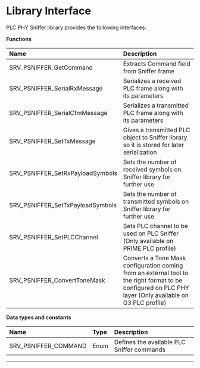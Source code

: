 # Library Interface

PLC PHY Sniffer library provides the following interfaces:

**Functions**

| Name | Description |
|:----|:----|
| SRV_PSNIFFER_GetCommand | Extracts Command field from Sniffer frame |
| SRV_PSNIFFER_SerialRxMessage | Serializes a received PLC frame along with its parameters |
| SRV_PSNIFFER_SerialCfmMessage | Serializes a transmitted PLC frame along with its parameters |
| SRV_PSNIFFER_SetTxMessage | Gives a transmitted PLC object to Sniffer library so it is stored for later serialization |
| SRV_PSNIFFER_SetRxPayloadSymbols | Sets the number of received symbols on Sniffer library for further use |
| SRV_PSNIFFER_SetTxPayloadSymbols | Sets the number of transmitted symbols on Sniffer library for further use |
| SRV_PSNIFFER_SetPLCChannel | Sets PLC channel to be used on PLC Sniffer (Only available on PRIME PLC profile) |
| SRV_PSNIFFER_ConvertToneMask | Converts a Tone Mask configuration coming from an external tool to the right format to be configured on PLC PHY layer (Only available on G3 PLC profile) |

**Data types and constants**

| Name | Type | Description |
|:----|:----|:----|
| SRV_PSNIFFER_COMMAND | Enum | Defines the available PLC Sniffer commands |
____